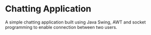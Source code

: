# Chatting Application
A simple chatting application built using Java Swing, AWT and socket programming to enable connection between two users.
